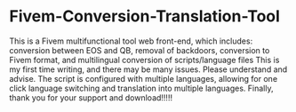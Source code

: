 # Fivem-Conversion-Translation-Tool
This is a Fivem multifunctional tool web front-end, which includes: conversion between EOS and QB, removal of backdoors, conversion to Fivem format, and multilingual conversion of scripts/language files
This is my first time writing, and there may be many issues. Please understand and advise. The script is configured with multiple languages, allowing for one click language switching and translation into multiple languages. Finally, thank you for your support and download!!!!!
